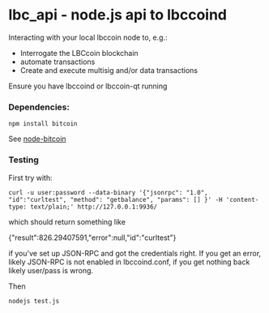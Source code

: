 # lbc_api - node.js api to lbccoind

Interacting with your local lbccoin node to, e.g.:
- Interrogate the LBCcoin blockchain
- automate transactions
- Create and execute multisig and/or data transactions

Ensure you have lbccoind or lbccoin-qt running

### Dependencies:
```
npm install bitcoin
```
See [node-bitcoin](https://github.com/freewil/node-bitcoin)

### Testing 
First try with:
```
curl -u user:password --data-binary '{"jsonrpc": "1.0", "id":"curltest", "method": "getbalance", "params": [] }' -H 'content-type: text/plain;' http://127.0.0.1:9936/
```
which should return something like 

{"result":826.29407591,"error":null,"id":"curltest"}

if you've set up JSON-RPC and got the credentials right. If you get an error, likely JSON-RPC is not enabled in lbccoind.conf, if you get nothing back likely user/pass is wrong.

Then 

```
nodejs test.js
```


